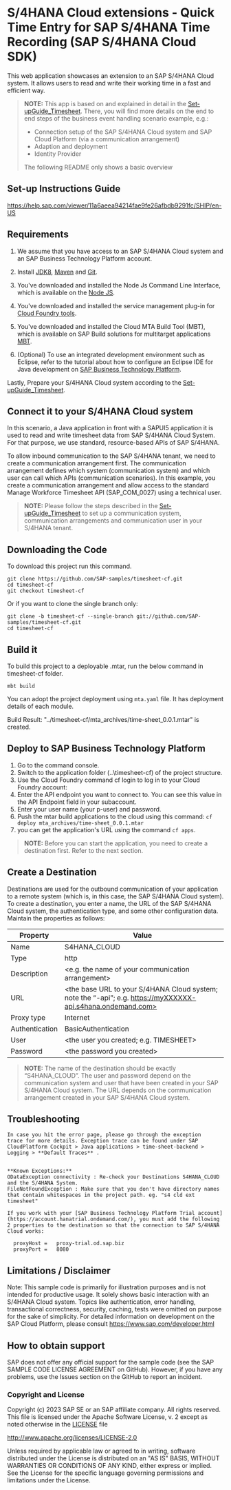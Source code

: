 # S/4HANA Cloud extensions - Quick Time Entry for SAP S/4HANA Time Recording (SAP S/4HANA Cloud SDK)

This web application showcases an extension to an SAP S/4HANA Cloud system.
It allows users to read and write their working time in a fast and efficient way.

> **NOTE:** This app is based on and explained in detail in the [Set-upGuide_Timesheet](https://help.sap.com/viewer/11a6aeea94214fae9fe26afbdb9291fc/SHIP/en-US). There, you will find more details on the end to end steps of the business event handling scenario example, e.g.:
> * Connection setup of the SAP S/4HANA Cloud system and SAP Cloud Platform (via a communication arrangement)
> * Adaption and deployment
> * Identity Provider
>
> The following README only shows a basic overview

Set-up Instructions Guide
-------------
https://help.sap.com/viewer/11a6aeea94214fae9fe26afbdb9291fc/SHIP/en-US

Requirements
-------------
1. We assume that you have access to an SAP S/4HANA Cloud system and an SAP Business Technology Platform account.

2. Install [JDK8](http://www.oracle.com/technetwork/java/javase/downloads/index.html), [Maven](http://maven.apache.org/download.cgi) and [Git](https://git-scm.com/downloads).

3. You've downloaded and installed the Node Js Command Line Interface, which is available on the [Node JS](https://help.sap.com/docs/link-disclaimer?site=https%3A%2F%2Fnodejs.org%2Fen%2F).
4. You've downloaded and installed the service management plug-in for [Cloud Foundry tools](https://docs.cloudfoundry.org/cf-cli/install-go-cli.html).
5. You've downloaded and installed the Cloud MTA Build Tool (MBT), which is available on SAP Build solutions for multitarget applications [MBT](https://github.com/SAP/cloud-mta-build-tool).
6. (Optional) To use an integrated development environment such as Eclipse, refer to the tutorial about how to configure an Eclipse IDE for Java development on [SAP Business Technology Platform](https://developers.sap.com/tutorial-navigator.html).


Lastly, Prepare your S/4HANA Cloud system according to the [Set-upGuide_Timesheet](https://help.sap.com/viewer/11a6aeea94214fae9fe26afbdb9291fc/SHIP/en-US).

Connect it to your S/4HANA Cloud system
---------------------------------------

In this scenario, a Java application in front with a SAPUI5 application it is used to read and write timesheet data from SAP S/4HANA Cloud System. For that purpose, we use standard, resource-based APIs of SAP S/4HANA.

To allow inbound communication to the SAP S/4HANA tenant, we need to create a communication arrangement first. The communication arrangement defines which system (communication system) and which user can call which APIs (communication scenarios). 
In this example, you create a communication arrangement and allow access to the standard Manage Workforce Timesheet API (SAP_COM_0027) using a technical user.

> **NOTE:** Please follow the steps described in the [Set-upGuide_Timesheet](https://help.sap.com/viewer/11a6aeea94214fae9fe26afbdb9291fc/SHIP/en-US) to set up a communication system, communication arrangements and communication user in your S/4HANA tenant.

## Downloading the Code

To download this project run this command.
```
git clone https://github.com/SAP-samples/timesheet-cf.git  
cd timesheet-cf
git checkout timesheet-cf
```

Or if you want to clone the single branch only:
```
git clone -b timesheet-cf --single-branch git://github.com/SAP-samples/timesheet-cf.git  
cd timesheet-cf
```


## Build it

To build this project to a deployable .mtar, run the below command in timesheet-cf folder.

```mbt build```

You can adopt the project deployment using ```mta.yaml``` file. It has  deployment details of each module.

Build Result: "../timesheet-cf/mta_archives/time-sheet_0.0.1.mtar" is created.

Deploy to SAP Business Technology Platform
----------------------------
1.	Go to the command console.
2.	Switch to the application folder (..\timesheet-cf) of the project structure. 
3.	Use the Cloud Foundry command cf login to log in to your Cloud Foundry account:
4.	Enter the API endpoint you want to connect to.
You can see this value in the API Endpoint field in your subaccount.
5.	Enter your user name (your p-user) and password.
6.	Push the mtar build applications to the cloud using this command:
```cf deploy mta_archives/time-sheet_0.0.1.mtar```
7.	you can get the application's URL using the command 	```cf apps```.


> **NOTE:** Before you can start the application, you need to create a destination first. Refer to the next section.

Create a Destination
----------------------------
Destinations are used for the outbound communication of your application to a remote system (which is, in this case, the SAP S/4HANA Cloud system). To create a destination, you enter a name, the URL of the SAP S/4HANA Cloud system, the authentication type, and some other configuration data.	Maintain the properties as follows:

Property | Value
------------ | -------------
Name | S4HANA_CLOUD
Type | http
Description | <e.g. the name of your communication arrangement>
URL | <the base URL to your S/4HANA Cloud system; note the “-api”; e.g. https://myXXXXXX-api.s4hana.ondemand.com>
Proxy type | Internet
Authentication | BasicAuthentication
User | <the user you created; e.g. TIMESHEET>
Password | \<the password you created\>


> **NOTE:** The name of the destination should be exactly “S4HANA_CLOUD”.
> The user and password depend on the communication system and user that have been created in your SAP S/4HANA Cloud system.
> The URL depends on the communication arrangement created in your SAP S/4HANA Cloud system.


Troubleshooting
------------

    In case you hit the error page, please go through the exception
    trace for more details. Exception trace can be found under SAP
    CloudPlatform Cockpit > Java applications > time-sheet-backend >
    Logging > **Default Traces** .
 
    
    **Known Exceptions:**
    ODataException connectivity : Re-check your Destinations S4HANA_CLOUD and the S/4HANA System.
    FileNotFoundException : Make sure that you don't have directory names that contain whitespaces in the project path. eg. "s4 cld ext timesheet"
    
    If you work with your [SAP Business Technology Platform Trial account](https://account.hanatrial.ondemand.com/), you must add the following 2 properties to the destination so that the connection to SAP S/4HANA Cloud works:  

      proxyHost =	proxy-trial.od.sap.biz  
      proxyPort =	8080
    


Limitations / Disclaimer
------------------------
Note: This sample code is primarily for illustration purposes and is not intended for productive usage. It solely shows basic interaction with an S/4HANA Cloud system. Topics like authentication, error handling, transactional correctness, security, caching, tests were omitted on purpose for the sake of simplicity. For detailed information on development on the SAP Cloud Platform, please consult https://www.sap.com/developer.html

How to obtain support
---------------------
SAP does not offer any official support for the sample code (see the SAP SAMPLE CODE LICENSE AGREEMENT on GitHub). However, if you have any problems, use the Issues section on the GitHub to report an incident.

### Copyright and License

Copyright (c) 2023 SAP SE or an SAP affiliate company. All rights reserved.
This file is licensed under the Apache Software License, v. 2 except as noted otherwise in the [LICENSE](LICENSE) file

http://www.apache.org/licenses/LICENSE-2.0

Unless required by applicable law or agreed to in writing, software distributed under the License is distributed on an "AS IS" BASIS, WITHOUT WARRANTIES OR CONDITIONS OF ANY KIND, either express or implied. See the License for the specific language governing permissions and limitations under the License.
